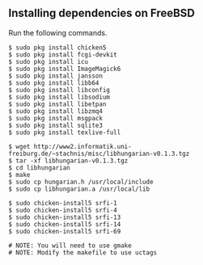 Installing dependencies on FreeBSD
----------------------------------
Run the following commands.

    $ sudo pkg install chicken5
    $ sudo pkg install fcgi-devkit
    $ sudo pkg install icu
    $ sudo pkg install ImageMagick6
    $ sudo pkg install jansson
    $ sudo pkg install libb64
    $ sudo pkg install libconfig
    $ sudo pkg install libsodium
    $ sudo pkg install libetpan
    $ sudo pkg install libzmq4
    $ sudo pkg install msgpack
    $ sudo pkg install sqlite3
    $ sudo pkg install texlive-full

    $ wget http://www2.informatik.uni-freiburg.de/~stachnis/misc/libhungarian-v0.1.3.tgz
    $ tar -xf libhungarian-v0.1.3.tgz
    $ cd libhungarian
    $ make
    $ sudo cp hungarian.h /usr/local/include
    $ sudo cp libhungarian.a /usr/local/lib

    $ sudo chicken-install5 srfi-1
    $ sudo chicken-install5 srfi-4
    $ sudo chicken-install5 srfi-13
    $ sudo chicken-install5 srfi-14
    $ sudo chicken-install5 srfi-69

    # NOTE: You will need to use gmake
    # NOTE: Modify the makefile to use uctags
